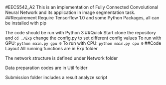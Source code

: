 #EECS542_A2
This is an implementation of Fully Connected Convolutional Neural Network and its application in image segmentation task.
##Requirement
Require Tensorflow 1.0 and some Python Packages, all can be installed with pip

The code should be run with Python 3
##Quick Start
clone the repository and `cd ./Exp`
change the config.py to set different config values
To run with GPU: `python main.py gpu 0`
To run with CPU: `python main.py cpu 0`
##Code Layout
All running functions are in Exp folder

The network structure is defined under Network folder

Data preparation codes are in Util folder

Submission folder includes a result analyze script
